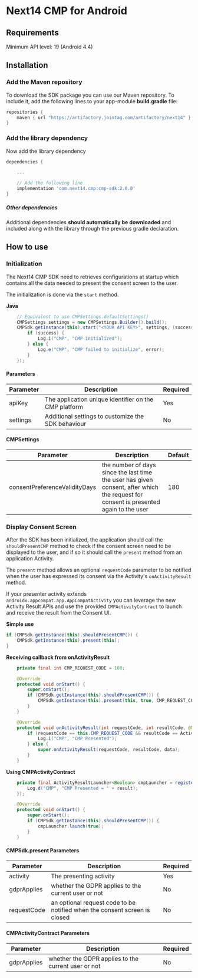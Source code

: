 # Next14 CMP for Android

## Requirements

Minimum API level: 19 (Android 4.4)

## Installation

### Add the Maven repository

To download the SDK package you can use our Maven repository. To include it, add
the following lines to your app-module **build.gradle** file:

```gradle
repositories {
    maven { url "https://artifactory.jointag.com/artifactory/next14" }
}
```

### Add the library dependency

Now add the library dependency

```gradle
dependencies {

    ...

    // Add the following line
    implementation 'com.next14.cmp:cmp-sdk:2.0.0'
}
```

##### Other dependencies

Additional dependencies **should automatically be downloaded** and included along
with the library through the previous gradle declaration.

## How to use

### Initialization

The Next14 CMP SDK need to retrieves configurations at startup which contains
all the data needed to present the consent screen to the user.

The initialization is done via the `start` method.

**Java**

```java
    // Equivalent to use CMPSettings.defaultSettings()
    CMPSettings settings = new CMPSettings.Builder().build();
    CMPSdk.getInstance(this).start("<YOUR API KEY>", settings, (success, error) -> {
        if (success) {
            Log.i("CMP", "CMP initialized");
        } else {
            Log.e("CMP", "CMP failed to initialize", error);
        }
    });
```

#### Parameters

| Parameter | Description                                           | Required |
| --------- | ----------------------------------------------------- | -------- |
| apiKey    | The application unique identifier on the CMP platform | Yes      |
| settings  | Additional settings to customize the SDK behaviour    | No       |

#### CMPSettings

| Parameter                     | Description | Default |
| ----------------------------- | ----------- | ------- |
| consentPreferenceValidityDays | the number of days since the last time the user has given consent, after which the request for consent is presented again to the user | 180 |

### Display Consent Screen

After the SDK has been initialized, the application should call the
`shouldPresentCMP` method to check if the consent screen need to be displayed to
the user, and if so it should call the `present` method from an application
Activity.

The `present` method allows an optional `requestCode` parameter to be notified
when the user has expressed its consent via the Activity's `onActivityResult`
method.

If your presenter activity extends `androidx.appcompat.app.AppCompatActivity`
you can leverage the new Activity Result APIs and use the provided
`CMPActivityContract` to launch and receive the result from the Consent UI.

**Simple use**

```java
if (CMPSdk.getInstance(this).shouldPresentCMP()) {
    CMPSdk.getInstance(this).present(this);
}
```

**Receiving callback from onActivityResult**

```java
    private final int CMP_REQUEST_CODE = 100;

    @Override
    protected void onStart() {
        super.onStart();
        if (CMPSdk.getInstance(this).shouldPresentCMP()) {
            CMPSdk.getInstance(this).present(this, true, CMP_REQUEST_CODE);
        }
    }

    @Override
    protected void onActivityResult(int requestCode, int resultCode, @Nullable Intent data) {
        if (requestCode == this.CMP_REQUEST_CODE && resultCode == Activity.RESULT_OK) {
            Log.i("CMP", "CMP Presented");
        } else {
            super.onActivityResult(requestCode, resultCode, data);
        }
    }
```

**Using CMPActivityContract**

```java
    private final ActivityResultLauncher<Boolean> cmpLauncher = registerForActivityResult(new CMPActivityContract(), result -> {
        Log.d("CMP", "CMP Presented = " + result);
    });

    @Override
    protected void onStart() {
        super.onStart();
        if (CMPSdk.getInstance(this).shouldPresentCMP()) {
            cmpLauncher.launch(true);
        }
    }
```

#### CMPSdk.present Parameters

| Parameter    | Description                                           | Required |
| ------------ | ----------------------------------------------------- | -------- |
| activity     | The presenting activity                               | Yes      |
| gdprApplies  | whether the GDPR applies to the current user or not   | No       |
| requestCode  | an optional request code to be notified when the consent screen is closed  | No       |

#### CMPActivityContract Parameters

| Parameter    | Description                                           | Required |
| ------------ | ----------------------------------------------------- | -------- |
| gdprApplies  | whether the GDPR applies to the current user or not   | No       |
